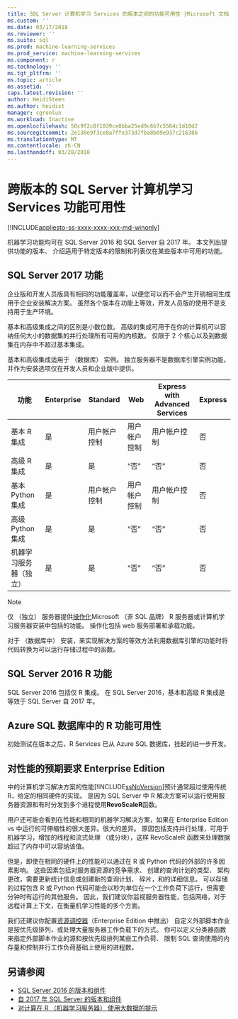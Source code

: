 ```yaml
---
title: SQL Server 计算机学习 Services 的版本之间的功能可用性 |Microsoft 文档
ms.custom: ''
ms.date: 03/17/2018
ms.reviewer: ''
ms.suite: sql
ms.prod: machine-learning-services
ms.prod_service: machine-learning-services
ms.component: r
ms.technology: ''
ms.tgt_pltfrm: ''
ms.topic: article
ms.assetid: ''
caps.latest.revision: ''
author: HeidiSteen
ms.author: heidist
manager: cgronlun
ms.workload: Inactive
ms.openlocfilehash: 50c9f2c8f1039ce0bba25ed9c6b7c5564c1d10d2
ms.sourcegitcommit: 2e130e9f3ce8a7ffe373d7fba8b09e937c216386
ms.translationtype: MT
ms.contentlocale: zh-CN
ms.lasthandoff: 03/28/2018
---
```

# <a name="feature-availability-across-editions-of-sql-server-machine-learning-services"></a>跨版本的 SQL Server 计算机学习 Services 功能可用性
[!INCLUDE[appliesto-ss-xxxx-xxxx-xxx-md-winonly](../../includes/appliesto-ss-xxxx-xxxx-xxx-md-winonly.md)]
 
 机器学习功能均可在 SQL Server 2016 和 SQL Server 自 2017 年。 本文列出提供功能的版本、 介绍适用于特定版本的限制和列表仅在某些版本中可用的功能。


## <a name="sql-server-2017-features"></a>SQL Server 2017 功能

企业版和开发人员版具有相同的功能覆盖率，以便您可以而不会产生开销相同生成用于企业安装解决方案。 虽然各个版本在功能上等效，开发人员版的使用不是支持用于生产环境。

基本和高级集成之间的区别是小数位数。 高级的集成可用于在你的计算机可以容纳任何大小的数据集的并行处理所有可用的内核数。 仅限于 2 个核心以及到数据集在内存中不超过基本集成。 

基本和高级集成适用于 （数据库） 实例。 独立服务器不是数据库引擎实例功能，并作为安装选项仅在开发人员和企业版中提供。

|功能|Enterprise|Standard|Web|Express with Advanced Services|Express 
|-------------|----------------|--------------|---------|------------------------------------|------------------------|  
|基本 R 集成|是|用户帐户控制|用户帐户控制|用户帐户控制|否|   
|高级 R 集成|是|是|“否”|“否”|否| 
|基本 Python 集成|是|用户帐户控制|用户帐户控制|用户帐户控制|否|
|高级 Python 集成|是|是|“否”|“否”|否| 
|机器学习服务器（独立）|是|是|“否”|“否”|否|   

 > [!NOTE]
 > 仅 （独立） 服务器提供[操作化](https://docs.microsoft.com/machine-learning-server/what-is-operationalization)Microsoft （非 SQL 品牌） R 服务器或计算机学习服务器安装中包括的功能。 操作化包括 web 服务部署和承载功能。
>
> 对于 （数据库中） 安装，来实现解决方案的等效方法利用数据库引擎的功能时将代码转换为可以运行存储过程中的函数。


## <a name="sql-server-2016-r-features"></a>SQL Server 2016 R 功能

SQL Server 2016 包括仅 R 集成。 在 SQL Server 2016，基本和高级 R 集成是等效于 SQL Server 自 2017 年。

## <a name="r-feature-availability-in-azure-sql-database"></a>Azure SQL 数据库中的 R 功能可用性
  
初始测试在版本之后，R Services 已从 Azure SQL 数据库，挂起的进一步开发。 

## <a name="performance-expectations-for-enterprise-edition"></a>对性能的预期要求 Enterprise Edition

中的计算机学习解决方案的性能[!INCLUDE[ssNoVersion](../../includes/ssnoversion-md.md)]预计通常超过使用传统 R，给定的相同硬件的实现。 是因为 SQL Server 中 R 解决方案可以运行使用服务器资源和有时分发到多个进程使用**RevoScaleR**函数。 

用户还可能会看到在性能和相同的机器学习解决方案，如果在 Enterprise Edition vs 中运行的可伸缩性的很大差异。很大的差异。 原因包括支持并行处理，可用于机器学习，增加的线程和流式处理 （或分块），这样 RevoScaleR 函数来处理数据超过了内存中可以容纳该值。 

但是，即使在相同的硬件上的性能可以通过在 R 或 Python 代码的外部的许多因素影响。 这些因素包括对服务器资源的竞争需求、 创建的查询计划的类型、 架构更改，需要更新统计信息或创建新的查询计划、 碎片，和的详细信息。 可以存储的过程包含 R 或 Python 代码可能会以秒为单位在一个工作负荷下运行，但需要分钟时有运行的其他服务。  因此，我们建议你监视服务器性能，包括网络，对于远程计算上下文，在衡量机学习性能的多个方面。

我们还建议你配置[资源调控器](../../relational-databases/resource-governor/resource-governor.md)（Enterprise Edition 中推出） 自定义外部脚本作业是按优先级排列，或处理大量服务器工作负载下的方式。 你可以定义分类器函数来指定外部脚本作业的源和按优先级排列某些工作负荷、 限制 SQL 查询使用的内存量和控制并行工作负荷基础上使用的进程数。

## <a name="see-also"></a>另请参阅

+ [SQL Server 2016 的版本和组件](../../sql-server/editions-and-components-of-sql-server-2016.md)
+ [自 2017 年 SQL Server 的版本和组件](../../sql-server/editions-and-components-of-sql-server-2017.md)
+ [对计算在 R （机器学习服务器） 使用大数据的提示](https://docs.microsoft.com/machine-learning-server/r/tutorial-large-data-tips)
